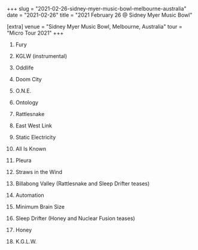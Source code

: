 +++
slug = "2021-02-26-sidney-myer-music-bowl-melbourne-australia"
date = "2021-02-26"
title = "2021 February 26 @ Sidney Myer Music Bowl"

[extra]
venue = "Sidney Myer Music Bowl, Melbourne, Australia"
tour = "Micro Tour 2021"
+++


 1. Fury

 2. KGLW
    (instrumental)

 3. Oddlife

 4. Doom City

 5. O.N.E.

 6. Ontology

 7. Rattlesnake

 8. East West Link

 9. Static Electricity

10. All Is Known

11. Pleura

12. Straws in the Wind

13. Billabong Valley
    (Rattlesnake and Sleep Drifter teases)

14. Automation

15. Minimum Brain Size

16. Sleep Drifter
    (Honey and Nuclear Fusion teases)

17. Honey

18. K.G.L.W.


